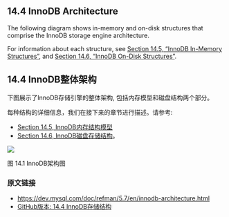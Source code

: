 ## 14.4 InnoDB Architecture

The following diagram shows in-memory and on-disk structures that comprise the InnoDB storage engine architecture.

For information about each structure, see [Section 14.5, “InnoDB In-Memory Structures”](./14.5_innodb-in-memory-structures.md), and [Section 14.6, “InnoDB On-Disk Structures”](./14.6_innodb-on-disk-structures.md).

## 14.4 InnoDB整体架构

下图展示了InnoDB存储引擎的整体架构, 包括内存模型和磁盘结构两个部分。

每种结构的详细信息，我们在接下来的章节进行描述。请参考:

- [Section 14.5, InnoDB内存结构模型](./14.5_innodb-in-memory-structures.md)
- [Section 14.6, InnoDB磁盘存储结构](./14.6_innodb-on-disk-structures.md)。


[![](14.4_innodb-architecture_CN.png)](https://dev.mysql.com/doc/refman/5.7/en/images/innodb-architecture.png)

图 14.1 InnoDB架构图


### 原文链接

- <https://dev.mysql.com/doc/refman/5.7/en/innodb-architecture.html>
- [GitHub版本: 14.4 InnoDB存储结构](https://github.com/cncounter/translation/blob/master/tiemao_2020/44_innodb-storage-engine/14.4_innodb-architecture.md)
